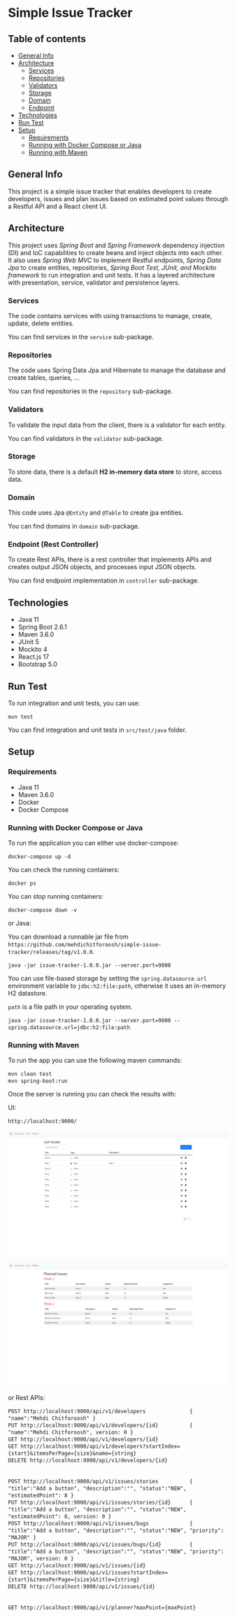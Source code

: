 # Simple Issue Tracker

## Table of contents

* [General Info](#general-info)
* [Architecture](#architecture)
    * [Services](#services)
    * [Repositories](#repositories)
    * [Validators](#validators)
    * [Storage](#storage)
    * [Domain](#domain)
    * [Endpoint](#endpoint)
* [Technologies](#technologies)
* [Run Test](#run-test)
* [Setup](#setup)
    * [Requirements](#requirements)
    * [Running with Docker Compose or Java](#running-with-docker-compose-or-java)
    * [Running with Maven](#running-with-maven)

## General Info

This project is a simple issue tracker that enables developers to create developers, issues and plan issues based on
estimated point values through a Restful API and a React client UI.

## Architecture

This project uses *Spring Boot* and *Spring Framework* dependency injection (DI) and IoC capabilities to create beans
and inject objects into each other. It also uses *Spring Web MVC* to implement Restful endpoints, *Spring Data Jpa* to
create entities, repositories, *Spring Boot Test, JUnit, and Mockito framework* to run integration and unit tests. It
has a layered architecture with presentation, service, validator and persistence layers.

### Services

The code contains services with using transactions to manage, create, update, delete entities.

You can find services in the `service` sub-package.

### Repositories

The code uses Spring Data Jpa and Hibernate to manage the database and create tables, queries, ...

You can find repositories in the `repository` sub-package.

### Validators

To validate the input data from the client, there is a validator for each entity.

You can find validators in the `validator` sub-package.

### Storage

To store data, there is a default **H2 in-memory data store** to store, access data.

### Domain

This code uses Jpa `@Entity` and `@Table` to create jpa entities.

You can find domains in `domain` sub-package.

### Endpoint (Rest Controller)

To create Rest APIs, there is a rest controller that implements APIs and creates output JSON objects, and processes
input JSON objects.

You can find endpoint implementation in `controller` sub-package.

## Technologies

- Java 11
- Spring Boot 2.6.1
- Maven 3.6.0
- JUnit 5
- Mockito 4
- React.js 17
- Bootstrap 5.0

## Run Test

To run integration and unit tests, you can use:

```
mvn test
```

You can find integration and unit tests in `src/test/java` folder.

## Setup

### Requirements

- Java 11
- Maven 3.6.0
- Docker
- Docker Compose

### Running with Docker Compose or Java

To run the application you can either use docker-compose:

```
docker-compose up -d
```

You can check the running containers:

```
docker ps
```

You can stop running containers:

```
docker-compose down -v
```

or Java:

You can download a runnable jar file from `https://github.com/mehdichitforoosh/simple-issue-tracker/releases/tag/v1.0.0`.

```
java -jar issue-tracker-1.0.0.jar --server.port=9000
```

You can use file-based storage by setting the `spring.datasource.url` environment variable to `jdbc:h2:file:path`, otherwise it uses an in-memory H2 datastore.

`path` is a file path in your operating system.

```
java -jar issue-tracker-1.0.0.jar --server.port=9000 --spring.datasource.url=jdbc:h2:file:path
```

### Running with Maven

To run the app you can use the following maven commands:

```
mvn clean test
mvn spring-boot:run
```

Once the server is running you can check the results with:

UI:

```
http://localhost:9000/
```

![Issues](https://github.com/mehdichitforoosh/simple-issue-tracker/blob/master/screenshot-1.png?raw=true)

![Planner](https://github.com/mehdichitforoosh/simple-issue-tracker/blob/master/screenshot-2.png?raw=true)

or Rest APIs:

```
POST http://localhost:9000/api/v1/developers              { "name":"Mehdi Chitforoosh" }
PUT http://localhost:9000/api/v1/developers/{id}          { "name":"Mehdi Chitforoosh", version: 0 }
GET http://localhost:9000/api/v1/developers/{id}
GET http://localhost:9000/api/v1/developers?startIndex={start}&itemsPerPage={size}&name={string}
DELETE http://localhost:9000/api/v1/developers/{id}


POST http://localhost:9000/api/v1/issues/stories          { "title":"Add a button", "description":"", "status":"NEW", "estimatedPoint": 8 }
PUT http://localhost:9000/api/v1/issues/stories/{id}      { "title":"Add a button", "description":"", "status":"NEW", "estimatedPoint": 8, version: 0 }
POST http://localhost:9000/api/v1/issues/bugs             { "title":"Add a button", "description":"", "status":"NEW", "priority": "MAJOR" }
PUT http://localhost:9000/api/v1/issues/bugs/{id}         { "title":"Add a button", "description":"", "status":"NEW", "priority": "MAJOR", version: 0 }
GET http://localhost:9000/api/v1/issues/{id}
GET http://localhost:9000/api/v1/issues?startIndex={start}&itemsPerPage={size}&title={string}
DELETE http://localhost:9000/api/v1/issues/{id}


GET http://localhost:9000/api/v1/planner?maxPoint={maxPoint}
```
